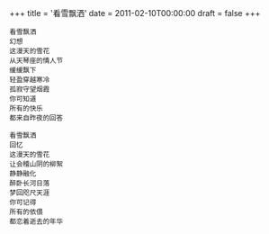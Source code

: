 +++
title = '看雪飘洒'
date = 2011-02-10T00:00:00
draft = false
+++

```text
看雪飘洒
幻想
这漫天的雪花
从天琴座的情人节
缓缓飘下
轻盈穿越寒冷
孤寂守望烟霞
你可知道
所有的快乐
都来自昨夜的回答

看雪飘洒
回忆
这漫天的雪花
让会稽山阴的柳絮
静静融化
醉卧长河日落
梦回咫尺天涯
你可记得
所有的依偎
都恋着逝去的年华
```
